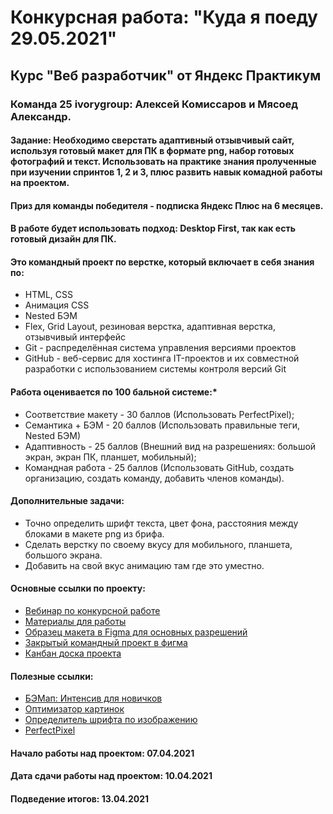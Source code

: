 # Конкурсная работа: "Куда я поеду 29.05.2021"

## Курс "Веб разработчик" от Яндекс Практикум

### Команда 25 ivorygroup: Алексей Комиссаров и Мясоед Александр.

#### Задание: Необходимо сверстать адаптивный отзывчивый сайт, используя готовый макет для ПК в формате png, набор готовых фотографий и текст. Использовать на практике знания пролученные при изучении спринтов 1, 2 и 3, плюс развить навык комадной работы на проектом.

#### Приз для команды победителя - подписка Яндекс Плюс на 6 месяцев.

#### В работе будет использовать подход: Desktop First, так как есть готовый дизайн для ПК.

#### Это командный проект по верстке, который включает в себя знания по:
* HTML, CSS
* Анимация CSS
* Nested БЭМ
* Flex, Grid Layout, резиновая верстка, адаптивная верстка, отзывчивый интерфейс
* Git - распределённая система управления версиями проектов
* GitHub - веб-сервис для хостинга IT-проектов и их совместной разработки с использованием системы контроля версий Git

#### Работа оценивается по 100 бальной системе:*
* Соответствие макету - 30 баллов (Использовать PerfectPixel);
* Семантика + БЭМ - 20 баллов (Использовать правильные теги, Nested БЭМ)
* Адаптивность - 25 баллов (Внешний вид на разрешениях: большой экран, экран ПК, планшет, мобильный);
* Командная работа - 25 баллов (Использовать GitHub, создать организацию, создать команду, добавить членов команды).

#### Дополнительные задачи:
* Точно определить шрифт текста, цвет фона, расстояния между блоками в макете png из брифа.
* Сделать верстку по своему вкусу для мобильного, планшета, большого экрана.
* Добавить на свой вкус анимацию там где это уместно.


#### Основные ссылки по проекту:
* [Вебинар по конкурсной работе](https://disk.yandex.ru/d/MzWZvFjIgo3OHQ)
* [Материалы для работы](https://disk.yandex.ru/d/BZA2TXjM6c-rnQ)
* [Образец макета в Figma для основных разрешений](https://www.figma.com/file/5S2WSbEFL6awjVWJ0NWL8Q/Sprint-3_-Russia-_-desktop-%2B-mobile?node-id=28503%3A0)
* [Закрытый командный проект в фигма](https://www.figma.com/file/1Yk6L2GjsBCv0ws0zfWk91/kuda-ya-poedu-29-5-20?node-id=0%3A1)
* [Канбан доска проекта](https://github.com/orgs/versta-battle/projects/1)

#### Полезные ссылки:
* [БЭМап: Интенсив для новичков](https://www.youtube.com/watch?v=sX8xQrwk6ko)
* [Оптимизатор картинок](https://tinypng.com/)
* [Определитель шрифта по изображению](https://www.whatfontis.com/)
* [PerfectPixel](https://www.welldonecode.com/perfectpixel/)

#### Начало работы над проектом: 07.04.2021
#### Дата сдачи работы над проектом: 10.04.2021
#### Подведение итогов: 13.04.2021
